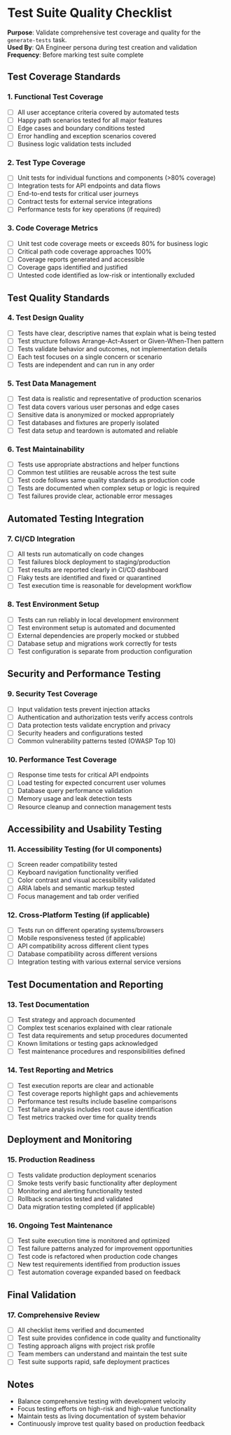 # Test Suite Quality Checklist

**Purpose**: Validate comprehensive test coverage and quality for the `generate-tests` task.  
**Used By**: QA Engineer persona during test creation and validation  
**Frequency**: Before marking test suite complete

## Test Coverage Standards

### 1. Functional Test Coverage
- [ ] All user acceptance criteria covered by automated tests
- [ ] Happy path scenarios tested for all major features
- [ ] Edge cases and boundary conditions tested
- [ ] Error handling and exception scenarios covered
- [ ] Business logic validation tests included

### 2. Test Type Coverage
- [ ] Unit tests for individual functions and components (>80% coverage)
- [ ] Integration tests for API endpoints and data flows
- [ ] End-to-end tests for critical user journeys
- [ ] Contract tests for external service integrations
- [ ] Performance tests for key operations (if required)

### 3. Code Coverage Metrics
- [ ] Unit test code coverage meets or exceeds 80% for business logic
- [ ] Critical path code coverage approaches 100%
- [ ] Coverage reports generated and accessible
- [ ] Coverage gaps identified and justified
- [ ] Untested code identified as low-risk or intentionally excluded

## Test Quality Standards

### 4. Test Design Quality
- [ ] Tests have clear, descriptive names that explain what is being tested
- [ ] Test structure follows Arrange-Act-Assert or Given-When-Then pattern
- [ ] Tests validate behavior and outcomes, not implementation details
- [ ] Each test focuses on a single concern or scenario
- [ ] Tests are independent and can run in any order

### 5. Test Data Management
- [ ] Test data is realistic and representative of production scenarios
- [ ] Test data covers various user personas and edge cases
- [ ] Sensitive data is anonymized or mocked appropriately
- [ ] Test databases and fixtures are properly isolated
- [ ] Test data setup and teardown is automated and reliable

### 6. Test Maintainability
- [ ] Tests use appropriate abstractions and helper functions
- [ ] Common test utilities are reusable across the test suite
- [ ] Test code follows same quality standards as production code
- [ ] Tests are documented when complex setup or logic is required
- [ ] Test failures provide clear, actionable error messages

## Automated Testing Integration

### 7. CI/CD Integration
- [ ] All tests run automatically on code changes
- [ ] Test failures block deployment to staging/production
- [ ] Test results are reported clearly in CI/CD dashboard
- [ ] Flaky tests are identified and fixed or quarantined
- [ ] Test execution time is reasonable for development workflow

### 8. Test Environment Setup
- [ ] Tests can run reliably in local development environment
- [ ] Test environment setup is automated and documented
- [ ] External dependencies are properly mocked or stubbed
- [ ] Database setup and migrations work correctly for tests
- [ ] Test configuration is separate from production configuration

## Security and Performance Testing

### 9. Security Test Coverage
- [ ] Input validation tests prevent injection attacks
- [ ] Authentication and authorization tests verify access controls
- [ ] Data protection tests validate encryption and privacy
- [ ] Security headers and configurations tested
- [ ] Common vulnerability patterns tested (OWASP Top 10)

### 10. Performance Test Coverage
- [ ] Response time tests for critical API endpoints
- [ ] Load testing for expected concurrent user volumes
- [ ] Database query performance validation
- [ ] Memory usage and leak detection tests
- [ ] Resource cleanup and connection management tests

## Accessibility and Usability Testing

### 11. Accessibility Testing (for UI components)
- [ ] Screen reader compatibility tested
- [ ] Keyboard navigation functionality verified
- [ ] Color contrast and visual accessibility validated
- [ ] ARIA labels and semantic markup tested
- [ ] Focus management and tab order verified

### 12. Cross-Platform Testing (if applicable)
- [ ] Tests run on different operating systems/browsers
- [ ] Mobile responsiveness tested (if applicable)
- [ ] API compatibility across different client types
- [ ] Database compatibility across different versions
- [ ] Integration testing with various external service versions

## Test Documentation and Reporting

### 13. Test Documentation
- [ ] Test strategy and approach documented
- [ ] Complex test scenarios explained with clear rationale
- [ ] Test data requirements and setup procedures documented
- [ ] Known limitations or testing gaps acknowledged
- [ ] Test maintenance procedures and responsibilities defined

### 14. Test Reporting and Metrics
- [ ] Test execution reports are clear and actionable
- [ ] Test coverage reports highlight gaps and achievements
- [ ] Performance test results include baseline comparisons
- [ ] Test failure analysis includes root cause identification
- [ ] Test metrics tracked over time for quality trends

## Deployment and Monitoring

### 15. Production Readiness
- [ ] Tests validate production deployment scenarios
- [ ] Smoke tests verify basic functionality after deployment
- [ ] Monitoring and alerting functionality tested
- [ ] Rollback scenarios tested and validated
- [ ] Data migration testing completed (if applicable)

### 16. Ongoing Test Maintenance
- [ ] Test suite execution time is monitored and optimized
- [ ] Test failure patterns analyzed for improvement opportunities
- [ ] Test code is refactored when production code changes
- [ ] New test requirements identified from production issues
- [ ] Test automation coverage expanded based on feedback

## Final Validation

### 17. Comprehensive Review
- [ ] All checklist items verified and documented
- [ ] Test suite provides confidence in code quality and functionality
- [ ] Testing approach aligns with project risk profile
- [ ] Team members can understand and maintain the test suite
- [ ] Test suite supports rapid, safe deployment practices

## Notes
- Balance comprehensive testing with development velocity
- Focus testing efforts on high-risk and high-value functionality
- Maintain tests as living documentation of system behavior
- Continuously improve test quality based on production feedback